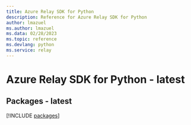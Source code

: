 ```yaml
---
title: Azure Relay SDK for Python
description: Reference for Azure Relay SDK for Python
author: lmazuel
ms.author: lmazuel
ms.data: 02/28/2023
ms.topic: reference
ms.devlang: python
ms.service: relay
---
```

# Azure Relay SDK for Python - latest
## Packages - latest
[!INCLUDE [packages](relay-index.md)]